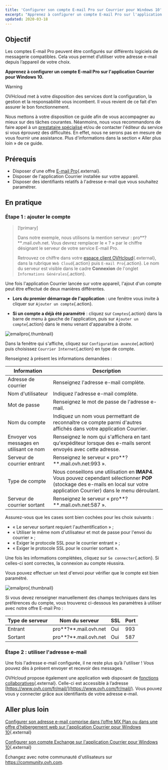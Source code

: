 ```yaml
---
title: 'Configurer son compte E-mail Pro sur Courrier pour Windows 10'
excerpt: "Apprenez à configurer un compte E-mail Pro sur l'application Courrier pour Windows 10"
updated: 2020-03-18
---
```


## Objectif

Les comptes E-mail Pro peuvent être configurés sur différents logiciels de messagerie compatibles. Cela vous permet d’utiliser votre adresse e-mail depuis l’appareil de votre choix.

**Apprenez à configurer un compte E-mail Pro sur l'application Courrier pour Windows 10.**

> [!warning]
>
> OVHcloud met à votre disposition des services dont la configuration, la gestion et la responsabilité vous incombent. Il vous revient de ce fait d'en assurer le bon fonctionnement.
> 
> Nous mettons à votre disposition ce guide afin de vous accompagner au mieux sur des tâches courantes. Néanmoins, nous vous recommandons de faire appel à un [prestataire spécialisé](https://partner.ovhcloud.com/fr/) et/ou de contacter l'éditeur du service si vous éprouvez des difficultés. En effet, nous ne serons pas en mesure de vous fournir une assistance. Plus d'informations dans la section « Aller plus loin » de ce guide.
> 

## Prérequis

- Disposer d'une offre [E-mail Pro](https://www.ovhcloud.com/fr/emails/email-pro/){.external}.
- Disposer de l'application Courrier installée sur votre appareil.
- Disposer des identifiants relatifs à l'adresse e-mail que vous souhaitez paramétrer.

## En pratique

### Étape 1 : ajouter le compte

> [!primary]
>
> Dans notre exemple, nous utilisons la mention serveur : pro**?**.mail.ovh.net. Vous devrez remplacer le « ? » par le chiffre désignant le serveur de votre service E-mail Pro.
> 
> Retrouvez ce chiffre dans votre [espace client OVHcloud](https://www.ovh.com/auth/?action=gotomanager&from=https://www.ovh.com/fr/&ovhSubsidiary=fr){.external}, dans la rubrique `Web Cloud`{.action} puis `E-mail Pro`{.action}. Le nom du serveur est visible dans le cadre **Connexion** de l'onglet `Informations Générales`{.action}.
> 

Une fois l'application Courrier lancée sur votre appareil, l'ajout d'un compte peut être effectué de deux manières différentes.

- **Lors du premier démarrage de l'application** : une fenêtre vous invite à cliquer sur `Ajouter un compte`{.action}.

- **Si un compte a déjà été paramétré** : cliquez sur `Comptes`{.action} dans la barre de menu à gauche de l'application, puis sur `Ajouter un compte`{.action} dans le menu venant d'apparaître à droite.

![emailpro](configuration-mail-windows-step1.png){.thumbnail}

Dans la fenêtre qui s'affiche, cliquez sur `Configuration avancée`{.action} puis choisissez `Courrier Internet`{.action} en type de compte.

Renseignez à présent les informations demandées :

|Information|Description|
|---|---|
|Adresse de courrier|Renseignez l'adresse e-mail complète.|
|Nom d'utilisateur|Indiquez l'adresse e-mail complète.|
|Mot de passe|Renseignez le mot de passe de l'adresse e-mail.|
|Nom du compte|Indiquez un nom vous permettant de reconnaître ce compte parmi d'autres affichés dans votre application Courrier.|
|Envoyer vos messages en utilisant ce nom|Renseignez le nom qui s'affichera en tant qu'expéditeur lorsque des e-mails seront envoyés avec cette adresse.|
|Serveur de courrier entrant|Renseignez le serveur « pro**?**.mail.ovh.net:993 ».|
|Type de compte|Nous conseillons une utilisation en **IMAP4**. Vous pouvez cependant sélectionner **POP** (stockage des e-mails en local sur votre application Courrier) dans le menu déroulant.|
|Serveur de courrier sortant|Renseignez le serveur « pro**?**.mail.ovh.net:587 ».|

Assurez-vous que les cases sont bien cochées pour les choix suivants :

- « Le serveur sortant requiert l'authentification » ;
- « Utiliser le même nom d'utilisateur et mot de passe pour l'envoi du courrier » ;
- « Exiger le protocole SSL pour le courrier entrant » ;
- « Exiger le protocole SSL pour le courrier sortant ».

Une fois les informations complétées, cliquez sur `Se connecter`{.action}. Si celles-ci sont correctes, la connexion au compte réussira.

Vous pouvez effectuer un test d'envoi pour vérifier que le compte est bien paramétré.

![emailpro](configuration-mail-windows-step2.png){.thumbnail}

Si vous devez renseigner manuellement des champs techniques dans les préférences du compte, vous trouverez ci-dessous les paramètres à utiliser avec notre offre E-mail Pro :

|Type de serveur|Nom du serveur|SSL|Port|
|---|---|---|---|
|Entrant|pro**?**.mail.ovh.net|Oui|993|
|Sortant|pro**?**.mail.ovh.net|Oui|587|

### Étape 2 : utiliser l'adresse e-mail

Une fois l'adresse e-mail configurée, il ne reste plus qu’à l'utiliser ! Vous pouvez dès à présent envoyer et recevoir des messages.

OVHcloud propose également une application web disposant de [fonctions collaboratives](https://www.ovhcloud.com/fr/emails/){.external}. Celle-ci est accessible à l’adresse [https://www.ovh.com/fr/mail/](https://www.ovh.com/fr/mail/). Vous pouvez vous y connecter grâce aux identifiants de votre adresse e-mail.

## Aller plus loin

[Configurer son adresse e-mail comprise dans l’offre MX Plan ou dans une offre d’hébergement web sur l'application Courrier pour Windows 10](how_to_configure_windows_101.){.external}

[Configurer son compte Exchange sur l'application Courrier pour Windows 10](how_to_configure_windows_102.){.external}

Échangez avec notre communauté d'utilisateurs sur <https://community.ovh.com>.